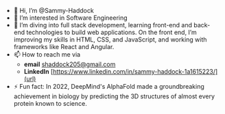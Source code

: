 - 👋 Hi, I’m @Sammy-Haddock
- 👀 I’m interested in Software Engineering 
- 🌱 I’m diving into full stack development, learning front-end and back-end technologies to build web applications. On the front end, I’m improving my skills in HTML, CSS, and JavaScript, and working with frameworks like React and Angular.
- 📫 How to reach me via 
  - **email** shaddock205@gmail.com
  - **LinkedIn** [https://www.linkedin.com/in/sammy-haddock-1a1615223/](url)
- ⚡ Fun fact:  In 2022, DeepMind's AlphaFold made a groundbreaking achievement in biology by predicting the 3D structures of almost every protein known to science.


